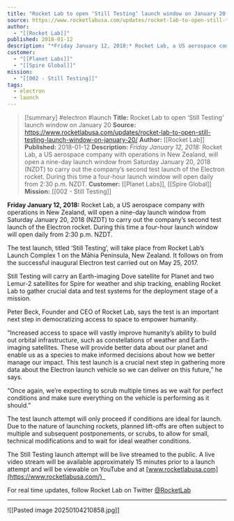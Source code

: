 ```yaml
---
title: "Rocket Lab to open ‘Still Testing’ launch window on January 20 "
source: https://www.rocketlabusa.com/updates/rocket-lab-to-open-still-testing-launch-window-on-january-20/
author:
  - "[[Rocket Lab]]"
published: 2018-01-12
description: "*Friday January 12, 2018:* Rocket Lab, a US aerospace company with operations in New Zealand, will open a nine-day launch window from Saturday January 20, 2018 (NZDT) to carry out the company’s second test launch of the Electron rocket. During this time a four-hour launch window will open daily from 2:30 p.m. NZDT."
customer:
  - "[[Planet Labs]]"
  - "[[Spire Global]]"
mission:
  - "[[002 - Still Testing]]"
tags:
  - electron
  - launch
---
```

>[!summary]
#electron #launch
**Title:** Rocket Lab to open ‘Still Testing’ launch window on January 20 
**Source:** https://www.rocketlabusa.com/updates/rocket-lab-to-open-still-testing-launch-window-on-january-20/
**Author:** [[Rocket Lab]]
**Published:** 2018-01-12
**Description:** *Friday January 12, 2018:* Rocket Lab, a US aerospace company with operations in New Zealand, will open a nine-day launch window from Saturday January 20, 2018 (NZDT) to carry out the company’s second test launch of the Electron rocket. During this time a four-hour launch window will open daily from 2:30 p.m. NZDT.
**Customer:** [[Planet Labs]], [[Spire Global]]
**Mission:** [[002 - Still Testing]]

**Friday January 12, 2018:** Rocket Lab, a US aerospace company with operations in New Zealand, will open a nine-day launch window from Saturday January 20, 2018 (NZDT) to carry out the company’s second test launch of the Electron rocket. During this time a four-hour launch window will open daily from 2:30 p.m. NZDT.

The test launch, titled ‘Still Testing’, will take place from Rocket Lab’s Launch Complex 1 on the Māhia Peninsula, New Zealand. It follows on from the successful inaugural Electron test carried out on May 25, 2017.

Still Testing will carry an Earth-imaging Dove satellite for Planet and two Lemur-2 satellites for Spire for weather and ship tracking, enabling Rocket Lab to gather crucial data and test systems for the deployment stage of a mission. 

Peter Beck, Founder and CEO of Rocket Lab, says the test is an important next step in democratizing access to space to empower humanity.

“Increased access to space will vastly improve humanity’s ability to build out orbital infrastructure, such as constellations of weather and Earth-imaging satellites. These will provide better data about our planet and enable us as a species to make informed decisions about how we better manage our impact. This test launch is a crucial next step in gathering more data about the Electron launch vehicle so we can deliver on this future,” he says.

“Once again, we’re expecting to scrub multiple times as we wait for perfect conditions and make sure everything on the vehicle is performing as it should.”

The test launch attempt will only proceed if conditions are ideal for launch. Due to the nature of launching rockets, planned lift-offs are often subject to multiple and subsequent postponements, or scrubs, to allow for small, technical modifications and to wait for ideal weather conditions.

The Still Testing launch attempt will be live streamed to the public. A live video stream will be available approximately 15 minutes prior to a launch attempt and will be viewable on YouTube and at [www.rocketlabusa.com](https://www.rocketlabusa.com/)  

For real time updates, follow Rocket Lab on Twitter [@RocketLab](https://twitter.com/RocketLab)

---

![[Pasted image 20250104210858.jpg]]